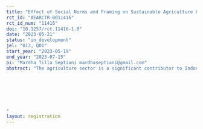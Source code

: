 ```yaml
---
title: "Effect of Social Norms and Framing on Sustainable Agriculture Practices"
rct_id: "AEARCTR-0011416"
rct_id_num: "11416"
doi: "10.1257/rct.11416-1.0"
date: "2023-05-21"
status: "in_development"
jel: "O13, Q01"
start_year: "2023-05-19"
end_year: "2023-07-15"
pi: "Mardha Tilla Septiani mardhaseptiani@gmail.com"
abstract: "The agriculture sector is a significant contributor to Indonesia's GDP and provides employment for over 38 million people, but it also causes environmental issues. Promoting sustainable farming practices among farmers is crucial for environmental conservation, but their adoption has been slow. While previous studies have identified barriers, they may not fully explain the complexity of farmers' decision-making processes. This study aims to explore the effect of social norms and framing on Indonesian farmers' stated intentions to adopt sustainable farming practices, with the goal of developing a non-monetary approach to agri-environmental policy. The study will use a randomized controlled trial to investigate the impact of providing social information and framing on farmers' willingness to adopt sustainable practices, such as the use of organic fertilizers and avoiding pesticides. The experiment will be conducted through an in-survey experiment involving 1,104 farmers in Daerah Istimewa Yogyakarta, Indonesia. The findings of the study can help to promote the adoption of sustainable practices, reduce reliance on costly incentives and subsidies, and benefit both farmers and the environment.



"
layout: registration
---
```


